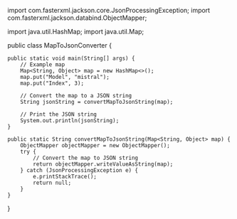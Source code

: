 import com.fasterxml.jackson.core.JsonProcessingException;
import com.fasterxml.jackson.databind.ObjectMapper;

import java.util.HashMap;
import java.util.Map;

public class MapToJsonConverter {

    public static void main(String[] args) {
        // Example map
        Map<String, Object> map = new HashMap<>();
        map.put("Model", "mistral");
        map.put("Index", 3);

        // Convert the map to a JSON string
        String jsonString = convertMapToJsonString(map);
        
        // Print the JSON string
        System.out.println(jsonString);
    }

    public static String convertMapToJsonString(Map<String, Object> map) {
        ObjectMapper objectMapper = new ObjectMapper();
        try {
            // Convert the map to JSON string
            return objectMapper.writeValueAsString(map);
        } catch (JsonProcessingException e) {
            e.printStackTrace();
            return null;
        }
    }
}
